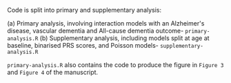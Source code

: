 Code is split into primary and supplementary analysis:

(a) Primary analysis, involving interaction models with an Alzheimer's disease, vascular dementia and All-cause dementia outcome- `primary-analysis.R` 
(b) Supplementary analysis, including models split at age at baseline, binarised PRS scores, and Poisson models- `supplementary-analysis.R`

`primary-analysis.R` also contains the code to produce the figure in `Figure 3` and `Figure 4` of the manuscript. 
